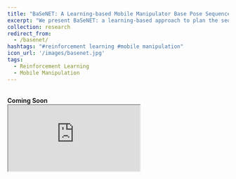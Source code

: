 ```yaml
---
title: "BaSeNET: A Learning-based Mobile Manipulator Base Pose Sequence Planning for Pickup Tasks"
excerpt: "We present BaSeNET: a learning-based approach to plan the sequence of base poses for grasping objects on mobile robots."
collection: research
redirect_from:
  - /basenet/
hashtags: "#reinforcement learning #mobile manipulation"
icon_url: '/images/basenet.jpg'
tags:
  - Reinforcement Learning
  - Mobile Manipulation
---
```



<br>
<b>Coming Soon</b>
<br>
<iframe src="https://www.youtube.com/embed/P2gp0TNObuc?autoplay=1&amp;mute=1&amp;loop=1&amp;playlist=P2gp0TNObuc&amp;controls=0"></iframe>
